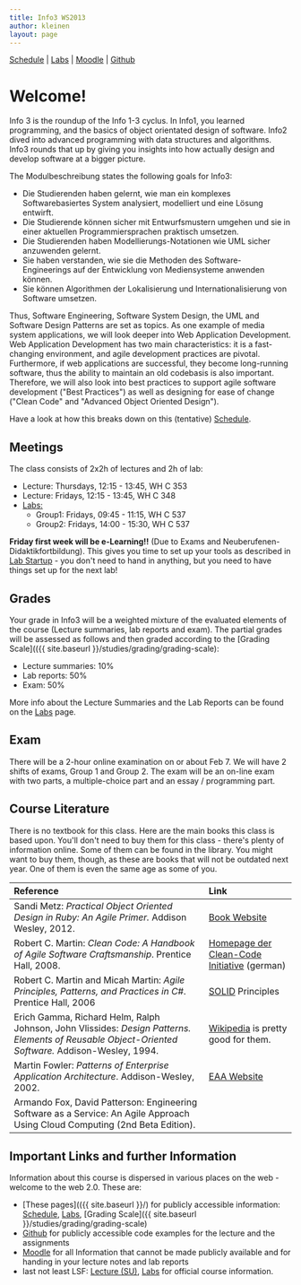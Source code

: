 ```yaml
---
title: Info3 WS2013
author: kleinen
layout: page
---
```


[Schedule](schedule) | [Labs](labs) | [Moodle](https://moodle.htw-berlin.de/course/view.php?id=1461) | [Github](https://github.com/htw-imi-info3)

# Welcome!

Info 3 is the roundup of the Info 1-3 cyclus. In Info1, you learned programming, and the basics of object orientated design of software. Info2 dived into advanced programming with data structures and algorithms. Info3 rounds that up by giving you insights into how actually design and develop software at a bigger picture.

The Modulbeschreibung states the following goals for Info3:

*  Die Studierenden haben gelernt, wie man ein komplexes Softwarebasiertes
   System analysiert, modelliert und eine L&ouml;sung entwirft.
*  Die Studierende k&ouml;nnen sicher mit Entwurfsmustern umgehen und sie in einer
   aktuellen Programmiersprachen praktisch umsetzen.
*  Die Studierenden haben Modellierungs-Notationen wie UML sicher anzuwenden
   gelernt.
*  Sie haben verstanden, wie sie die Methoden des Software- Engineerings auf der
   Entwicklung von Mediensysteme anwenden k&ouml;nnen.
*  Sie k&ouml;nnen Algorithmen der Lokalisierung und Internationalisierung von
   Software umsetzen.

Thus, Software Engineering, Software System Design, the UML and Software Design Patterns are set as topics.
As one example of media system applications, we will look deeper into Web Application Development. Web Application Development has two main characteristics: it is a fast-changing environment, and agile development practices are pivotal. Furthermore, if web applications are successful, they become long-running software, thus the ability to maintain an old codebasis is also important. Therefore, we will also look into best practices to support agile software development ("Best Practices") as well as designing for ease of change ("Clean Code" and "Advanced Object Oriented Design").

Have a look at how this breaks down on this (tentative) [Schedule](schedule).

## Meetings

The class consists of 2x2h of lectures and 2h of lab:

* Lecture: Thursdays, 12:15 - 13:45, WH C 353
* Lecture: Fridays, 12:15 - 13:45, WH C 348
* [Labs:](labs)
  * Group1: Fridays, 09:45 - 11:15, WH C 537
  * Group2: Fridays, 14:00 - 15:30, WH C 537

**Friday first week will be e-Learning!!** (Due to Exams and Neuberufenen-Didaktikfortbildung). This gives you time to set up your tools as described in [Lab Startup](labs/lab-00) - you don't need to hand in anything, but you need to have things set up for the next lab!

## Grades

Your grade in Info3 will be a weighted mixture of the evaluated elements of the course (Lecture summaries, lab reports and exam). The partial grades will be assessed as follows and then graded according to the [Grading Scale](({{ site.baseurl }}/studies/grading/grading-scale):

* Lecture summaries: 10%
* Lab reports: 50%
* Exam: 50%

More info about the Lecture Summaries and the Lab Reports can be found on the [Labs](labs) page.

## Exam

There will be a 2-hour online examination on or about Feb 7. We will have 2 shifts of exams, Group 1 and Group 2.  The exam will be an on-line exam with two parts, a multiple-choice part and an essay / programming part.

## Course Literature

There is no textbook for this class. Here are the main books this class is based upon. You'll don't need to buy them for this class - there's plenty of information online. Some of them can be found in the library. You might want to buy them, though, as these are books that will not be outdated next year. One of them is even the same age as some of you.

| Reference                                                                                                                                         | Link                                                                                       |
|:--------------------------------------------------------------------------------------------------------------------------------------------------|:-------------------------------------------------------------------------------------------|
| Sandi Metz: _Practical Object Oriented Design in Ruby: An Agile Primer._ Addison Wesley, 2012.                                                    | [Book Website](https://www.poodr.com/)                                                      |
| Robert C. Martin: _Clean Code: A Handbook of Agile Software Craftsmanship_. Prentice Hall, 2008.                                                  | [Homepage der Clean-Code Initiative](https://www.clean-code-developer.de/) (german)         |
| Robert C. Martin and Micah Martin: _Agile Principles, Patterns, and Practices in C#_. Prentice Hall, 2006                                         | [SOLID](https://butunclebob.com/ArticleS.UncleBob.PrinciplesOfOod) Principles               |
| Erich Gamma, Richard Helm, Ralph Johnson, John Vlissides: _Design Patterns. Elements of Reusable Object-Oriented Software._ Addison-Wesley, 1994. | [Wikipedia](https://en.wikipedia.org/wiki/Software_design_pattern) is pretty good for them. |
| Martin Fowler: _Patterns of Enterprise Application Architecture_. Addison-Wesley, 2002.                                                           | [EAA Website](https://martinfowler.com/eaaCatalog/)                                         |
| Armando Fox, David Patterson: Engineering Software as a Service: An Agile Approach Using Cloud Computing (2nd Beta Edition).                      |                                                                                            |


## Important Links and further Information

Information about this course is dispersed in various places on the web - welcome to the web 2.0. These are:

* [These pages](({{ site.baseurl }}/) for publicly accessible information: [Schedule](schedule), [Labs](labs), [Grading Scale]({{ site.baseurl }}/studies/grading/grading-scale)
* [Github](https://github.com/htw-imi-info3) for publicly accessible code examples for the lecture and the assignments
* [Moodle](https://moodle.htw-berlin.de/course/view.php?id=1461) for all Information that cannot be made publicly available and for handing in your lecture notes and lab reports
*  last not least LSF: [Lecture (SU)](https://lsf.htw-berlin.de/qisserver/rds?state=wsearchv&search=2&veranstaltung.veranstid=86086),  [Labs](https://lsf.htw-berlin.de/qisserver/rds?state=wsearchv&search=2&veranstaltung.veranstid=86087) for official course information.
